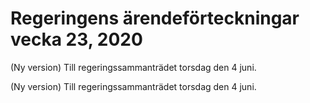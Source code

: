 # Regeringens ärendeförteckningar vecka 23, 2020

(Ny version) Till regeringssammanträdet torsdag den 4 juni.

(Ny version) Till regeringssammanträdet torsdag den 4 juni.
